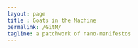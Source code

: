 ```yaml
---
layout: page
title : Goats in the Machine
permalink: /GitM/
tagline: a patchwork of nano-manifestos
---
```



